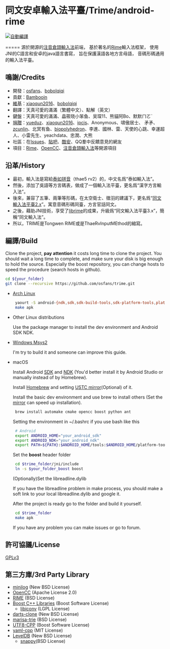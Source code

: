 # 同文安卓輸入法平臺/Trime/android-rime
[![自動編譯](https://travis-ci.org/osfans/trime.svg?branch=develop)](https://travis-ci.org/osfans/trime)

=====
源於開源的[注音倉頡輸入法]前端，
基於著名的[Rime]輸入法框架，
使用JNI的C語言和安卓的java語言書寫，
旨在保護漢語各地方言母語，
音碼形碼通用的輸入法平臺。

## 鳴謝/Credits
- 開發：[osfans](https://github.com/osfans)、[boboIqiqi](https://github.com/boboIqiqi)
- 貢獻：[Bambooin](https://github.com/Bambooin)
- [維基](https://github.com/osfans/trime/wiki)：[xiaoqun2016](https://github.com/xiaoqun2016)、[boboIqiqi](https://github.com/boboIqiqi)
- 翻譯：天真可愛的滿滿（繁體中文）、點解（英文）
- 鍵盤：天真可愛的滿滿、皛筱晓小笨鱼、吴琛11、熊貓阿Bo、默默ㄇㄛˋ
- [捐贈](https://github.com/osfans/trime/releases)：[yueduz](https://github.com/yueduz)、[xiaoqun2016](https://github.com/xiaoqun2016)、[ipcjs](https://github.com/ipcjs)、Anonymous、啸傲居士、 矛矛、[zcunlin](https://github.com/zcunlin)、北冥有鱼、[biopolyhedron](https://github.com/biopolyhedron)、李進、國林、雷、天使的心跳、幸運超人、小雷先生、yeachdata、忠潤、大熊
- 社區：在[Issues](https://github.com/osfans/trime/issues)、[貼吧](http://tieba.baidu.com/f?kw=rime)、[酷安](http://www.coolapk.com/apk/com.osfans.trime)、QQ羣中反饋意見的網友
- 項目：[Rime]、[OpenCC]、[注音倉頡輸入法]等開源項目

## 沿革/History
- 最初，輸入法是寫給[泰如拼音](http://tieba.baidu.com/f?kw=%E6%B3%B0%E5%A6%82)（thae5 rv2）的，中文名爲“泰如輸入法”。
- 然後，添加了吳語等方言碼表，做成了一個輸入法平臺，更名爲“漢字方言輸入法”。
- 後來，兼容了五筆、兩筆等形碼，在太空衛士、徵羽的建議下，更名爲“[同文輸入法平臺2.x](https://github.com/osfans/trime-legacy)”。寓意音碼形碼同臺，方言官話同文。
- 之後，藉助JNI技術，享受了[librime](https://github.com/rime/librime)的成果，升級爲“同文輸入法平臺3.x”，簡稱“同文輸入法”。
- 所以，TRIME是Tongwen RIME或是ThaeRvInputMEthod的縮寫。

## 編譯/Build

  Clone the project, **pay attention** it costs long time to clone the project.
  You should wait a long time to complete, and make sure your disk is big enough to hold the source.
  Especially the boost repository, you can change hosts to speed the procedure
  (search hosts in github).
```bash
cd ${your_folder}
git clone --recursive https://github.com/osfans/trime.git
```

- [Arch Linux](https://www.archlinux.org/)
  ```bash
   yaourt -S android-{ndk,sdk,sdk-build-tools,sdk-platform-tools,platform} apache-ant
   make apk
  ```

- Other Linux distributions

  Use the package manager to install the dev environment and Android SDK NDK.

- [Windows Msys2](https://lug.ustc.edu.cn/wiki/mirrors/help/msys2)

  I'm try to build it and someone can improve this guide.

- macOS

  Install Android [SDK](https://developer.android.com/studio/index.html)
  and [NDK](https://developer.android.com/ndk/index.html)
  (You'd better install it by Android Studio or manually instead of by Homebrew).

  Install [Homebrew](http://brew.sh/) and setting
  [USTC mirror](https://lug.ustc.edu.cn/wiki/mirrors/help/brew.git)(Optional) of it.

  Install the basic dev environment and use brew to install others
  (Set the [mirror](https://mirrors.ustc.edu.cn/) can speed up installation).

  ```bash
   brew install automake cmake opencc boost python ant
  ```

  Setting the environment in ~/.bashrc if you use bash like this
  ```bash
   # Android
   export ANDROID_HOME="your_android_sdk"
   export ANDROID_NDK="your_android_ndk"
   export PATH=${PATH}:$ANDROID_HOME/tools:$ANDROID_HOME/platform-tools:$ANDROID_NDK
  ```

  Set the **boost** header folder
  ```bash
   cd $trime_folder/jni/include
   ln -s $your_folder_boost boost
  ```

  (Optionally)Set the libreadline.dylib

  If you have the libreadline problem in make process, you should make
  a soft link to your local libreadline.dylib and google it.

  After the project is ready go to the folder and build it yourself.
  ```bash
   cd $trime_folder
   make apk
  ```

  If you have any problem you can make issues or go to forum.

## 許可協議/License
[GPLv3](https://www.gnu.org/licenses/gpl-3.0.en.html)

## 第三方庫/3rd Party Library
- [minilog](http://ceres-solver.org/) (New BSD License)
- [OpenCC](https://github.com/BYVoid/OpenCC) (Apache License 2.0)
- [RIME](http://rime.im) (BSD License)
 - [Boost C++ Libraries](http://www.boost.org/) (Boost Software License)
   - [libiconv](http://www.gnu.org/software/libiconv/) (LGPL License)
 - [darts-clone](https://code.google.com/p/darts-clone/) (New BSD License)
 - [marisa-trie](https://code.google.com/p/marisa-trie/) (BSD License)
 - [UTF8-CPP](http://utfcpp.sourceforge.net/) (Boost Software License)
 - [yaml-cpp](https://code.google.com/p/yaml-cpp/) (MIT License)
 - [LevelDB](https://github.com/google/leveldb) (New BSD License)
   - [snappy](https://google.github.io/snappy/)(BSD License)
 
[注音倉頡輸入法]: https://code.google.com/p/android-traditional-chinese-ime/
[Rime]: http://rime.im
[OpenCC]: https://github.com/BYVoid/OpenCC

